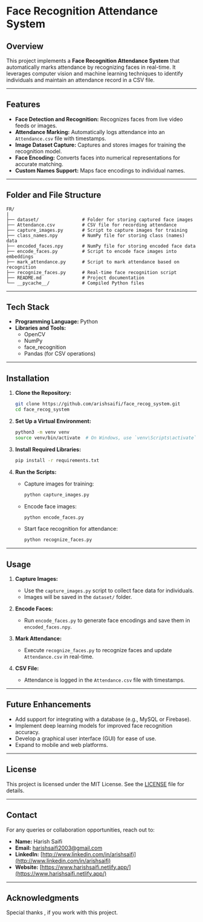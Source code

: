 # Face Recognition Attendance System

## Overview
This project implements a **Face Recognition Attendance System** that automatically marks attendance by recognizing faces in real-time. It leverages computer vision and machine learning techniques to identify individuals and maintain an attendance record in a CSV file.

---

## Features
- **Face Detection and Recognition:** Recognizes faces from live video feeds or images.
- **Attendance Marking:** Automatically logs attendance into an `Attendance.csv` file with timestamps.
- **Image Dataset Capture:** Captures and stores images for training the recognition model.
- **Face Encoding:** Converts faces into numerical representations for accurate matching.
- **Custom Names Support:** Maps face encodings to individual names.

---

## Folder and File Structure
```
FR/
|
├── dataset/                # Folder for storing captured face images
├── Attendance.csv          # CSV file for recording attendance
├── capture_images.py       # Script to capture images for training
├── class_names.npy         # NumPy file for storing class (names) data
├── encoded_faces.npy       # NumPy file for storing encoded face data
├── encode_faces.py         # Script to encode face images into embeddings
├── mark_attendance.py      # Script to mark attendance based on recognition
├── recognize_faces.py      # Real-time face recognition script
├── README.md               # Project documentation
└── __pycache__/            # Compiled Python files
```

---

## Tech Stack
- **Programming Language:** Python
- **Libraries and Tools:**
  - OpenCV
  - NumPy
  - face_recognition
  - Pandas (for CSV operations)

---

## Installation

1. **Clone the Repository:**
   ```bash
   git clone https://github.com/arishsaifi/face_recog_system.git
   cd face_recog_system
   ```

2. **Set Up a Virtual Environment:**
   ```bash
   python3 -m venv venv
   source venv/bin/activate  # On Windows, use `venv\Scripts\activate`
   ```

3. **Install Required Libraries:**
   ```bash
   pip install -r requirements.txt
   ```

4. **Run the Scripts:**
   - Capture images for training:
     ```bash
     python capture_images.py
     ```
   - Encode face images:
     ```bash
     python encode_faces.py
     ```
   - Start face recognition for attendance:
     ```bash
     python recognize_faces.py
     ```

---

## Usage

1. **Capture Images:**
   - Use the `capture_images.py` script to collect face data for individuals.
   - Images will be saved in the `dataset/` folder.

2. **Encode Faces:**
   - Run `encode_faces.py` to generate face encodings and save them in `encoded_faces.npy`.

3. **Mark Attendance:**
   - Execute `recognize_faces.py` to recognize faces and update `Attendance.csv` in real-time.

4. **CSV File:**
   - Attendance is logged in the `Attendance.csv` file with timestamps.

---

## Future Enhancements
- Add support for integrating with a database (e.g., MySQL or Firebase).
- Implement deep learning models for improved face recognition accuracy.
- Develop a graphical user interface (GUI) for ease of use.
- Expand to mobile and web platforms.

---

## License
This project is licensed under the MIT License. See the [LICENSE](LICENSE) file for details.

---

## Contact
For any queries or collaboration opportunities, reach out to:
- **Name:** Harish Saifi
- **Email:** harishsaifi2003@gmail.com
- **LinkedIn:** [http://www.linkedin.com/in/arishsaifi](http://www.linkedin.com/in/arishsaifi)
- **Website:** [https://www.harishsaifi.netlify.app/](https://www.harishsaifi.netlify.app/)

---

## Acknowledgments
Special thanks , if you work with this project.


